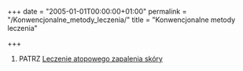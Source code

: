 +++
date = "2005-01-01T00:00:00+01:00"
permalink = "/Konwencjonalne_metody_leczenia/"
title = "Konwencjonalne metody leczenia"

+++

1.  PATRZ [Leczenie atopowego zapalenia skóry](/atopedia/Leczenie_atopowego_zapalenia_skóry "wikilink")
